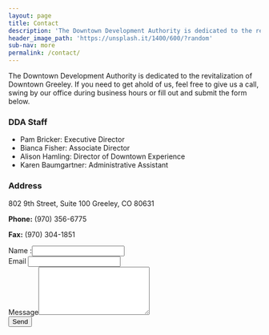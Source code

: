 ```yaml
---
layout: page
title: Contact
description: 'The Downtown Development Authority is dedicated to the revitalization of Downtown Greeley. If you need to get ahold of us, feel free to give us a call, swing by our office during business hours or fill out and submit the form below.'
header_image_path: 'https://unsplash.it/1400/600/?random'
sub-nav: more
permalink: /contact/
---
```



The Downtown Development Authority is dedicated to the revitalization of Downtown Greeley. If you need to get ahold of us, feel free to give us a call, swing by our office during business hours or fill out and submit the form below.

### DDA Staff

* Pam Bricker: Executive Director
* Bianca Fisher: Associate Director
* Alison Hamling: Director of Downtown Experience
* Karen Baumgartner: Administrative Assistant


### Address

802 9th Street, Suite 100 Greeley, CO 80631

**Phone:** (970) 356-6775

**Fax:** (970) 304-1851

<form action="#" method="post" class="contact-form"><!-- the redirect_to is optional, the form will redirect to the referrer on submission --><input type="hidden" value="pam@greeleydowntown.com, bianca@greeleydowntown.com, alison@greeleydowntown.com, karen@greeleydowntown.com" name="_to" /> <input type="hidden" value="Contact form submitted on DDA website" name="_subject" /> <input type="text" style="display: none;" name="_gotcha" /> <!-- all your input fields here.... --><div class="webform-component"><label for="name">Name</label>&nbsp;:<input type="text" id="name" required="" name="name" /></div><div class="webform-component"><label for="email">Email</label> <input type="email" id="email" required="" name="email" /></div><div class="webform-component"><label for="Message">Message</label><textarea id="message" name="message" rows="6" cols="25"></textarea></div> <input class="sendButton" type="submit" value="Send" name="Submit" />&nbsp;</form>